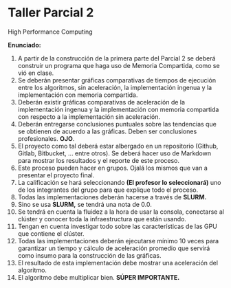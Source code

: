 # Taller Parcial 2
High Performance Computing

**Enunciado:**

1. A partir de la construcción de la primera parte del Parcial 2 se deberá construir un programa que haga uso de Memoria Compartida, como se vió en clase.
2. Se deberán presentar gráficas comparativas de tiempos de ejecución entre los algoritmos, sin aceleración, la implementación ingenua y la implementación con memoria compartida.
3. Deberán existir gráficas comparativas de aceleración de la implementación ingenua y la implementación con memoria compartida con respecto a la implementación sin aceleración.
4. Deberán entregarse conclusiones puntuales sobre las tendencias que se obtienen de acuerdo a las gráficas. Deben ser conclusiones profesionales. **OJO**.
5. El proyecto como tal deberá estar albergado en un repositorio (Github, Gitlab, Bitbucket, ... entre otros). Se deberá hacer uso de Markdown para mostrar los resultados y el reporte de este proceso.
6. Este proceso pueden hacer en grupos. Ojalá los mismos que van a presentar el proyecto final.
7. La calificación se hará seleccionando **(El profesor lo seleccionará)** uno de los integrantes del grupo para que explique todo el proceso.
8. Todas las implementaciones deberán hacerse a través de **SLURM​.**
9. Sino se usa **SLURM​,** se tendrá una nota de 0.0.
10. Se tendrá en cuenta la fluidez a la hora de usar la consola, conectarse al clúster y conocer toda la infraestructura que están usando.
11. Tengan en cuenta investigar todo sobre las características de las GPU que contiene el clúster.
12. Todas las implementaciones deberán ejecutarse mínimo 10 veces para garantizar un tiempo y cálculo de aceleración promedio que servirá como insumo para la construcción de las gráficas.
13. El resultado de esta implementación debe mostrar una aceleración del algoritmo.
14. El algoritmo debe multiplicar bien. **SÚPER IMPORTANTE.**
